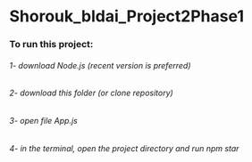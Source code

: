 # Shorouk_bldai_Project2Phase1
### To run this project:
###### 1- download Node.js (recent version is preferred)
###### 2- download this folder (or clone repository)
###### 3- open file App.js
###### 4- in the terminal, open the project directory and run npm star

